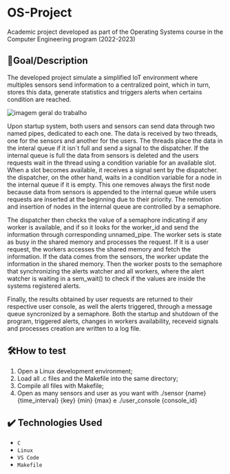 # OS-Project
Academic project developed as part of the Operating Systems course in the Computer Engineering program (2022-2023)

## 🎯Goal/Description
The developed project simulate a simplified IoT environment where multiples sensors send information to a centralized point, which in turn, stores this data, generate statistics and triggers alerts when certains condition are reached. 	

![imagem geral do trabalho](https://github.com/Simao-Correia-Santos/Trabalho-SO/assets/138619513/4c34cfb2-15f1-4933-ab97-1c900cd80889)


Upon startup system, both users and sensors can send data through two named pipes, dedicated to each one. The data is received by two threads, one for the sensors and another for the users. The threads place the data in the interal queue if it isn´t full and send a signal to the dispatcher. If the internal queue is full the data from sensors is deleted and the users requests wait in the thread using a condition variable for an available slot. When a slot becomes available, it receives a signal sent by the dispatcher. 
the dispatcher, on the other hand, waits in a condition variable for a node in the internal queue if it is empty. This one removes always the first node because data from sensors is appended to the internal queue while users requests are inserted at the beginning due to their priority. The remotion and insertion of nodes in the internal queue are controlled by a semaphore.

The dispatcher then checks the value of a semaphore indicating if any worker is available, and if so it looks for the worker_id and send the information through corresponding unnamed_pipe. The worker sets is state as busy in the shared memory and processes the request. If it is a user request, the workers accesses the shared memory and fetch the information. If the data comes from the sensors, the worker update the information in the shared memory. Then the worker posts to the semaphore that synchronizing the alerts watcher and all workers, where the alert watcher is waiting in a sem_wait() to check if the values are inside the systems registered alerts.
 
Finally, the results obtained by user requests are returned to their respective user console, as well the alerts triggered, through a message queue syncronized by a semaphore. Both the startup and shutdown of the program, triggered alerts, changes in workers availability, receveid signals and processes creation are written to a log file.


## 🛠️How to test
1. Open a Linux development environment; 
1. Load all .c files and the Makefile into the same directory; 
1. Compile all files with Makefile;
1. Open as many sensors and user as you want with ./sensor {name} {time_interval} {key} {min} {max} e ./user_console {console_id}


## ✔️ Technologies Used
- ``C``
- ``Linux``
- ``VS Code``
- ``Makefile``


